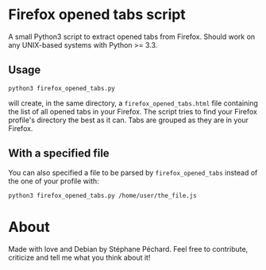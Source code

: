 Firefox opened tabs script
==========================

A small Python3 script to extract opened tabs from Firefox.
Should work on any UNIX-based systems with Python >= 3.3.


Usage
-----

    python3 firefox_opened_tabs.py

will create, in the same directory, a `firefox_opened_tabs.html` file containing
the list of all opened tabs in your Firefox. The script tries to find
your Firefox profile's directory the best as it can. Tabs are grouped as they
are in your Firefox.

With a specified file
---------------------

You can also specified a file to be parsed by `firefox_opened_tabs` instead
of the one of your profile with:

    python3 firefox_opened_tabs.py /home/user/the_file.js


About
=====

Made with love and Debian by Stéphane Péchard. Feel free to contribute,
criticize and tell me what you think about it!
